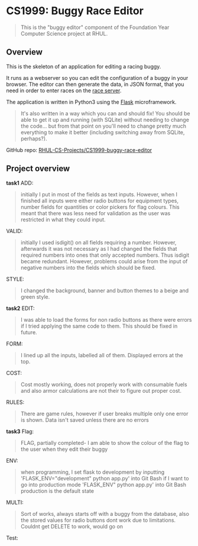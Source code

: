 CS1999: Buggy Race Editor
=========================

> This is the "buggy editor" component of the Foundation Year Computer Science
> project at RHUL.

Overview
--------

This is the skeleton of an application for editing a racing buggy.

It runs as a webserver so you can edit the configuration of a buggy in your
browser. The editor can then generate the data, in JSON format, that you need
in order to enter races on the [race server](http://rhul.buggyrace.net).

The application is written in Python3 using the
[Flask](https://palletsprojects.com/p/flask/) microframework.

> It's also written in a way which you can and should fix! You should be able
> to get it up and running (with SQLite) without needing to change the code...
> but from that point on you'll need to change pretty much everything to make
> it better (including switching away from SQLite, perhaps?).

GitHub repo: [RHUL-CS-Projects/CS1999-buggy-race-editor](https://github.com/RHUL-CS-Projects/CS1999-buggy-race-editor])


**Project overview**
---------------------------------
**task1**
ADD:
>initially I put in most of the fields as text inputs. However, when I finished all
>inputs were either radio buttons for equipment types, number fields for quantities or
>color pickers for flag colours. This meant that there was less need for validation as the
>user was restricted in what they could input.

VALID:
>initially I used isdigit() on all fields requiring a number.
>However, afterwards it was not necessary as I had changed the fields that required numbers
>into ones that only accepted numbers. Thus isdigit became redundant. However, problems
>could arise from the input of negative numbers into the fields which should be fixed.

STYLE:
>I changed the background, banner and button themes to a beige and green style.

**task2**
EDIT:
>I was able to load the forms for non radio buttons as there were errors if I tried
>applying the same code to them. This should be fixed in future.

FORM:
>I lined up all the inputs, labelled all of them. Displayed errors at the top.

COST:
>Cost mostly working, does not properly work with consumable fuels and also armor
>calculations are not their to figure out proper cost.

RULES:
> There are game rules, however if user breaks multiple only one error is shown.
> Data isn't saved unless there are no errors

**task3**
Flag:
>FLAG, partially completed- I am able to show the colour of the flag to the user when they edit their buggy

ENV:
> when programming, I set flask to development by inputting
> 'FLASK_ENV="development" python app.py' into Git Bash
> if I want to go into production mode
> 'FLASK_ENV" python app.py' into Git Bash
> production is the default state

MULTI:
>Sort of works, always starts off with a buggy from the database, also the stored values for radio buttons dont work due to limitations.
> Couldnt get DELETE to work, would go on

Test:
>
